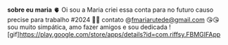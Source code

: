 **sobre eu maria**
🫀
Oi sou a Maria criei essa conta para no futuro causo precise para trabalho #2024 💪💪
contato @fmariarutede@gmail.com 😘😘
sou muito simpática, amo fazer amigos e sou dedicada 
![gif]https://play.google.com/store/apps/details?id=com.riffsy.FBMGIFApp
